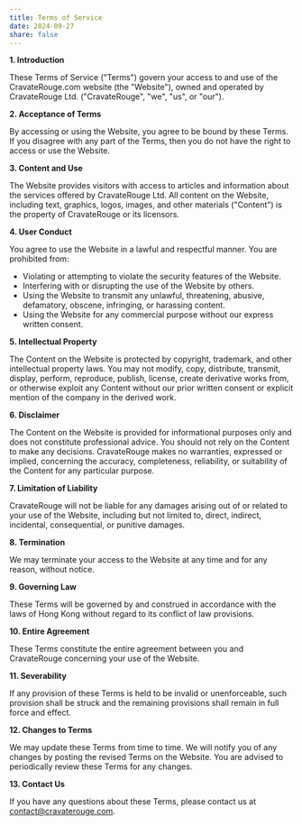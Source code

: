 ```yaml
---
title: Terms of Service
date: 2024-09-27
share: false
---
```


**1. Introduction**

These Terms of Service ("Terms") govern your access to and use of the CravateRouge.com website (the "Website"), owned and operated by CravateRouge Ltd. ("CravateRouge", "we", "us", or "our"). 

**2. Acceptance of Terms**

By accessing or using the Website, you agree to be bound by these Terms. If you disagree with any part of the Terms, then you do not have the right to access or use the Website.

**3. Content and Use**

The Website provides visitors with access to articles and information about the services offered by CravateRouge Ltd.  All content on the Website, including text, graphics, logos, images, and other materials ("Content") is the property of CravateRouge or its licensors. 

**4. User Conduct**

You agree to use the Website in a lawful and respectful manner. You are prohibited from:

*  Violating or attempting to violate the security features of the Website.
*  Interfering with or disrupting the use of the Website by others.
*  Using the Website to transmit any unlawful, threatening, abusive, defamatory, obscene, infringing, or harassing content.
*  Using the Website for any commercial purpose without our express written consent.

**5. Intellectual Property**

The Content on the Website is protected by copyright, trademark, and other intellectual property laws. You may not modify, copy, distribute, transmit, display, perform, reproduce, publish, license, create derivative works from, or otherwise exploit any Content without our prior written consent or explicit mention of the company in the derived work.

**6. Disclaimer**

The Content on the Website is provided for informational purposes only and does not constitute professional advice. You should not rely on the Content to make any decisions. CravateRouge makes no warranties, expressed or implied, concerning the accuracy, completeness, reliability, or suitability of the Content for any particular purpose. 

**7. Limitation of Liability**

CravateRouge will not be liable for any damages arising out of or related to your use of the Website, including but not limited to, direct, indirect, incidental, consequential, or punitive damages.

**8. Termination**

We may terminate your access to the Website at any time and for any reason, without notice.

**9. Governing Law**

These Terms will be governed by and construed in accordance with the laws of Hong Kong without regard to its conflict of law provisions.

**10. Entire Agreement**

These Terms constitute the entire agreement between you and CravateRouge concerning your use of the Website.

**11. Severability**

If any provision of these Terms is held to be invalid or unenforceable, such provision shall be struck and the remaining provisions shall remain in full force and effect.

**12. Changes to Terms**

We may update these Terms from time to time. We will notify you of any changes by posting the revised Terms on the Website. You are advised to periodically review these Terms for any changes.

**13. Contact Us**

If you have any questions about these Terms, please contact us at contact@cravaterouge.com.

